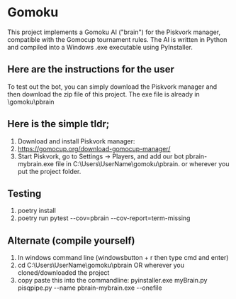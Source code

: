 # Gomoku
This project implements a Gomoku AI ("brain") for the Piskvork
manager, compatible with the Gomocup
tournament rules.
The AI is written in Python and compiled into a Windows .exe executable using PyInstaller.

## Here are the instructions for the user

To test out the bot, you can simply download the Piskvork manager and then download the zip file of this project. The exe file is already in \gomoku\pbrain


## Here is the simple tldr;
1. Download and install Piskvork manager:
2. https://gomocup.org/download-gomocup-manager/
3. Start Piskvork, go to Settings → Players, and add our bot pbrain-mybrain.exe file in  C:\Users\UserName\gomoku\pbrain. or wherever you put the project folder.

## Testing
1. poetry install
2. poetry run pytest --cov=pbrain --cov-report=term-missing

## Alternate (compile yourself)
1. In windows command line (windowsbutton + r then type cmd and enter)
2. cd C:\Users\UserName\gomoku\pbrain OR wherever you cloned/downloaded the project
3. copy paste this into the commandline: 
    pyinstaller.exe myBrain.py pisqpipe.py --name pbrain-mybrain.exe --onefile
